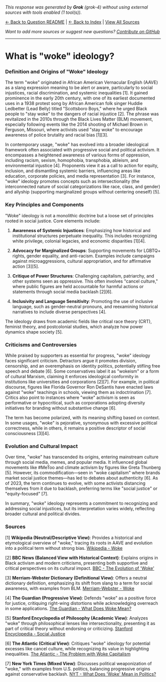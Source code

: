 <!-- 
Generated by: grok
Model: grok-4
Prompt type: default
Tools enabled: True
Generated at: 2025-07-25T23:10:37.245026
-->

*This response was generated by **Grok** (grok-4) without using external sources with tools enabled (1 tool(s)).*

[← Back to Question README](README.md) | [← Back to Index](../README.md) | [View All Sources](../allsources.md)

*Want to add more sources or suggest new questions? [Contribute on GitHub](https://github.com/justinwest/SuggestedSources)*

---

# What is "woke" ideology?

### Definition and Origins of "Woke" Ideology

The term "woke" originated in African American Vernacular English (AAVE) as a slang expression meaning to be alert or aware, particularly to social injustices, racial discrimination, and systemic inequalities [1]. It gained prominence in the early 20th century, with one of its earliest documented uses in a 1938 protest song by African American folk singer Huddie Ledbetter (Lead Belly) titled "Scottsboro Boys," where he urged Black people to "stay woke" to the dangers of racial injustice [2]. The phrase was revitalized in the 2010s through the Black Lives Matter (BLM) movement, especially following events like the 2014 shooting of Michael Brown in Ferguson, Missouri, where activists used "stay woke" to encourage awareness of police brutality and racial bias [1][3].

In contemporary usage, "woke" has evolved into a broader ideological framework often associated with progressive social and political activism. It encompasses a heightened awareness of various forms of oppression, including racism, sexism, homophobia, transphobia, ableism, and environmental injustice [4]. Proponents view it as a call to action for equity, inclusion, and dismantling systemic barriers, influencing areas like education, corporate policies, and media representation [3]. For instance, "woke" ideology promotes concepts such as intersectionality (the interconnected nature of social categorizations like race, class, and gender) and allyship (supporting marginalized groups without centering oneself) [5].

### Key Principles and Components

"Woke" ideology is not a monolithic doctrine but a loose set of principles rooted in social justice. Core elements include:

1. **Awareness of Systemic Injustices**: Emphasizing how historical and institutional structures perpetuate inequality. This includes recognizing white privilege, colonial legacies, and economic disparities [1][4].

2. **Advocacy for Marginalized Groups**: Supporting movements for LGBTQ+ rights, gender equality, and anti-racism. Examples include campaigns against microaggressions, cultural appropriation, and for affirmative action [3][5].

3. **Critique of Power Structures**: Challenging capitalism, patriarchy, and other systems seen as oppressive. This often involves "cancel culture," where public figures are held accountable for harmful actions or statements through social media backlash [2][6].

4. **Inclusivity and Language Sensitivity**: Promoting the use of inclusive language, such as gender-neutral pronouns, and reexamining historical narratives to include diverse perspectives [4].

The ideology draws from academic fields like critical race theory (CRT), feminist theory, and postcolonial studies, which analyze how power dynamics shape society [5].

### Criticisms and Controversies

While praised by supporters as essential for progress, "woke" ideology faces significant criticism. Detractors argue it promotes division, censorship, and an overemphasis on identity politics, potentially stifling free speech and debate [6]. Some conservatives label it as "wokeism" or a form of cultural Marxism, claiming it enforces ideological conformity in institutions like universities and corporations [2][7]. For example, in political discourse, figures like Florida Governor Ron DeSantis have enacted laws against "woke" teachings in schools, viewing them as indoctrination [7]. Critics also point to instances where "woke" activism is seen as performative or hypocritical, such as corporations adopting diversity initiatives for branding without substantive change [6].

The term has become polarized, with its meaning shifting based on context. In some usages, "woke" is pejorative, synonymous with excessive political correctness, while in others, it remains a positive descriptor of social consciousness [3][4].

### Evolution and Cultural Impact

Over time, "woke" has transcended its origins, entering mainstream culture through social media, memes, and popular media. It influenced global movements like #MeToo and climate activism by figures like Greta Thunberg [5]. However, its commodification—seen in "woke capitalism" where brands market social justice themes—has led to debates about authenticity [6]. As of 2023, the term continues to evolve, with some activists distancing themselves from it due to backlash, preferring terms like "social justice" or "equity-focused" [7].

In summary, "woke" ideology represents a commitment to recognizing and addressing social injustices, but its interpretation varies widely, reflecting broader cultural and political divides.

### Sources

[1] **Wikipedia (Neutral/Descriptive View)**: Provides a historical and etymological overview of "woke," tracing its roots in AAVE and evolution into a political term without strong bias. [Wikipedia - Woke](https://en.wikipedia.org/wiki/Woke)

[2] **BBC News (Balanced View with Historical Context)**: Explains origins in Black activism and modern criticisms, presenting both supportive and critical perspectives on its cultural impact. [BBC - The Evolution of 'Woke'](https://www.bbc.com/news/stories-55660735)

[3] **Merriam-Webster Dictionary (Definitional View)**: Offers a neutral dictionary definition, emphasizing its shift from slang to a term for social awareness, with examples from BLM. [Merriam-Webster - Woke](https://www.merriam-webster.com/dictionary/woke)

[4] **The Guardian (Progressive View)**: Defends "woke" as a positive force for justice, critiquing right-wing distortions while acknowledging overreach in some applications. [The Guardian - What Does Woke Mean?](https://www.theguardian.com/books/2021/jan/17/what-does-woke-mean-history-woke-stay-woke-karen-meme)

[5] **Stanford Encyclopedia of Philosophy (Academic View)**: Analyzes "woke" through philosophical lenses like intersectionality, presenting it as part of critical theory without endorsing or criticizing. [Stanford Encyclopedia - Social Justice](https://plato.stanford.edu/entries/justice-social/)

[6] **The Atlantic (Critical View)**: Critiques "woke" ideology for potential excesses like cancel culture, while recognizing its value in highlighting inequalities. [The Atlantic - The Problem with Woke Capitalism](https://www.theatlantic.com/ideas/archive/2018/10/large-corporations-can-be-woke-too/573463/)

[7] **New York Times (Mixed View)**: Discusses political weaponization of "woke," with examples from U.S. politics, balancing progressive origins against conservative backlash. [NYT - What Does 'Woke' Mean in Politics?](https://www.nytimes.com/2023/03/14/us/politics/woke-definition.html)